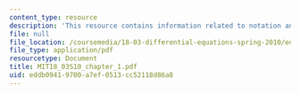 ```yaml
---
content_type: resource
description: 'This resource contains information related to notation and language. '
file: null
file_location: /coursemedia/18-03-differential-equations-spring-2010/eddb09419700a7ef0513cc52118d86a8_MIT18_03S10_chapter_1.pdf
file_type: application/pdf
resourcetype: Document
title: MIT18_03S10_chapter_1.pdf
uid: eddb0941-9700-a7ef-0513-cc52118d86a8
---
```

